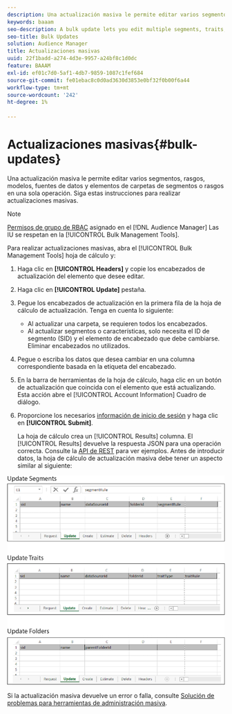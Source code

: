 ```yaml
---
description: Una actualización masiva le permite editar varios segmentos, rasgos, modelos, fuentes de datos y elementos de carpetas de segmentos o rasgos en una sola operación. Siga estas instrucciones para realizar actualizaciones masivas.
keywords: baaam
seo-description: A bulk update lets you edit multiple segments, traits, models, data sources, and segment or trait folder elements in a single operation. Follow these instructions to make bulk updates.
seo-title: Bulk Updates
solution: Audience Manager
title: Actualizaciones masivas
uuid: 22f1badd-a274-4d3e-9957-a24bf8c1d0dc
feature: BAAAM
exl-id: ef01c7d0-5af1-4db7-9859-1087c1fef684
source-git-commit: fe01ebac8c0d0ad3630d3853e0bf32f0b00f6a44
workflow-type: tm+mt
source-wordcount: '242'
ht-degree: 1%

---
```


# Actualizaciones masivas{#bulk-updates}

Una actualización masiva le permite editar varios segmentos, rasgos, modelos, fuentes de datos y elementos de carpetas de segmentos o rasgos en una sola operación. Siga estas instrucciones para realizar actualizaciones masivas.

<!-- 

t_bulk_updates.xml

 -->

>[!NOTE]
>
>[Permisos de grupo de RBAC](../../features/administration/administration-overview.md) asignado en el [!DNL Audience Manager] Las IU se respetan en la [!UICONTROL Bulk Management Tools].

Para realizar actualizaciones masivas, abra el [!UICONTROL Bulk Management Tools] hoja de cálculo y:

1. Haga clic en **[!UICONTROL Headers]** y copie los encabezados de actualización del elemento que desee editar.
2. Haga clic en **[!UICONTROL Update]** pestaña.
3. Pegue los encabezados de actualización en la primera fila de la hoja de cálculo de actualización. Tenga en cuenta lo siguiente:

   * Al actualizar una carpeta, se requieren todos los encabezados.
   * Al actualizar segmentos o características, solo necesita el ID de segmento (SID) y el elemento de encabezado que debe cambiarse. Eliminar encabezados no utilizados.

4. Pegue o escriba los datos que desea cambiar en una columna correspondiente basada en la etiqueta del encabezado.
5. En la barra de herramientas de la hoja de cálculo, haga clic en un botón de actualización que coincida con el elemento que está actualizando.
Esta acción abre el [!UICONTROL Account Information] Cuadro de diálogo.

6. Proporcione los necesarios [información de inicio de sesión](../../reference/bulk-management-tools/bulk-management-intro.md#auth-reqs) y haga clic en **[!UICONTROL Submit]**.

   La hoja de cálculo crea un [!UICONTROL Results] columna. El [!UICONTROL Results] devuelve la respuesta JSON para una operación correcta. Consulte la [API de REST](../../api/rest-api-main/rest-api-main.md) para ver ejemplos. Antes de introducir datos, la hoja de cálculo de actualización masiva debe tener un aspecto similar al siguiente:

![](assets/update.png)

Si la actualización masiva devuelve un error o falla, consulte [Solución de problemas para herramientas de administración masiva](../../reference/bulk-management-tools/bulk-troubleshooting.md).
